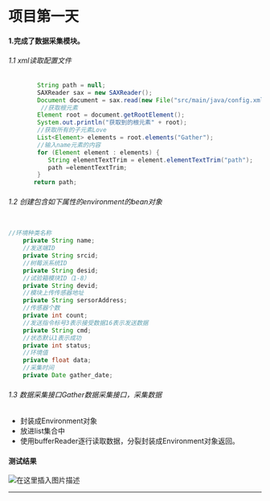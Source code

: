 ﻿# 项目第一天

#### 1.完成了数据采集模块。

###### 1.1 xml读取配置文件

```java
		String path = null;
		SAXReader sax = new SAXReader();
		Document document = sax.read(new File("src/main/java/config.xml"));
		 //获取根元素
        Element root = document.getRootElement();
        System.out.println("获取到的根元素" + root);
        //获取所有的子元素Love
        List<Element> elements = root.elements("Gather");
        //输入name元素的内容
        for (Element element : elements) {
           String elementTextTrim = element.elementTextTrim("path");
           path =elementTextTrim;
        }
       return path;
```

###### 1.2 创建包含如下属性的environment的bean对象

```java

//环境种类名称
	private String name;
	//发送端ID
	private String srcid;
	//树莓派系统ID
	private String desid;
	//试验箱模块ID（1-8）
	private String devid;
	//模块上传传感器地址
	private String sersorAddress;
	//传感器个数
	private int count;
	//发送指令标号3表示接受数据16表示发送数据
	private String cmd;
	//状态默认1表示成功
	private int status;
	//环境值
	private float data;
	//采集时间
	private Date gather_date;
```

###### 1.3 数据采集接口Gather数据采集接口，采集数据

 * 封装成Environment对象
 * 放进list集合中
 * 使用bufferReader逐行读取数据，分裂封装成Environment对象返回。



#### 测试结果

![在这里插入图片描述](https://img-blog.csdnimg.cn/20200615181719288.png)

-----------------------------------------------------------------------------------------------------------------------------------------------------------
